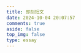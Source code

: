 ```yaml
---
title: 即刻短文
date: 2024-10-04 20:07:57
comments: true
aside: false
top_img: false
type: essay
---
```

